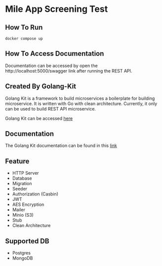 # Mile App Screening Test

## How To Run
```
docker compose up
```

## How To Access Documentation
Documentation can be accessed by open the http://localhost:5000/swagger link after running the REST API.

## Created By Golang-Kit
Golang Kit is a framework to build microservices  a boilerplate for building microservice. It is written with Go with clean architecture. Currently, it only can be used to build REST API microservice.

Golang Kit can be accessed [here](https://github.com/fadhlimulyana20/golang_kit)

## Documentation
The Golang Kit documentation can be found in this [link](https://fadhlimulyana.notion.site/Golang-Go-Kit-3dd318e1eacd46fcbd99e20df8fa57e8)

## Feature
- HTTP Server
- Database
- Migration
- Seeder
- Authorization (Casbin)
- JWT
- AES Encryption
- Mailer
- Minio (S3)
- Stub
- Clean Architecture

## Supported DB
- Postgres
- MongoDB

